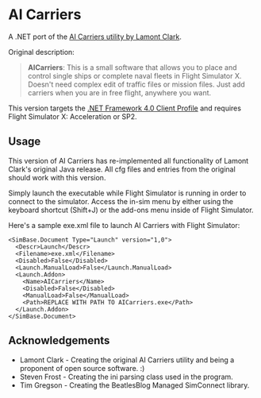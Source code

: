 AI Carriers
==========

A .NET port of the [AI Carriers utility by Lamont Clark](http://web.archive.org/web/20100802075258/http://lc0277.nerim.net/wiki/index.php?software).

Original description:

> **AICarriers**: This is a small software that allows you to place and control single ships or complete naval fleets in Flight Simulator X. Doesn't need complex edit of traffic files or mission files. Just add carriers when you are in free flight, anywhere you want.

This version targets the [.NET Framework 4.0 Client Profile](http://www.microsoft.com/en-us/download/details.aspx?id=17113) and requires Flight Simulator X: Acceleration or SP2.

Usage
---

This version of AI Carriers has re-implemented all functionality of Lamont Clark's original Java release.  All cfg files and entries from the original should work with this version.

Simply launch the executable while Flight Simulator is running in order to connect to the simulator.  Access the in-sim menu by either using the keyboard shortcut (Shift+J) or the add-ons menu inside of Flight Simulator.

Here's a sample exe.xml file to launch AI Carriers with Flight Simulator:

    <SimBase.Document Type="Launch" version="1,0">
      <Descr>Launch</Descr>
      <Filename>exe.xml</Filename>
      <Disabled>False</Disabled>
      <Launch.ManualLoad>False</Launch.ManualLoad>
      <Launch.Addon>
        <Name>AICarriers</Name>
        <Disabled>False</Disabled>
        <ManualLoad>False</ManualLoad>
        <Path>REPLACE WITH PATH TO AICarriers.exe</Path>
      </Launch.Addon>
    </SimBase.Document>

Acknowledgements
---
- Lamont Clark - Creating the original AI Carriers utility and being a proponent of open source software. :)
- Steven Frost - Creating the ini parsing class used in the program.
- Tim Gregson - Creating the BeatlesBlog Managed SimConnect library.
